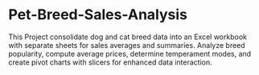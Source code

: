 # Pet-Breed-Sales-Analysis
This Project consolidate dog and cat breed data into an Excel workbook with separate sheets for sales averages and summaries. Analyze breed popularity, compute average prices, determine temperament modes, and create pivot charts with slicers for enhanced data interaction.
